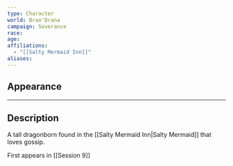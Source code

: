 ```yaml
---
type: Character
world: Brao'Drana
campaign: Severance
race: 
age: 
affiliations:
  - "[[Salty Mermaid Inn]]"
aliases:
---
```

## Appearance


---

## Description

A tall dragonborn found in the [[Salty Mermaid Inn|Salty Mermaid]] that loves gossip.

First appears in [[Session 9]]